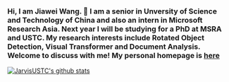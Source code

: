 ### Hi, I am Jiawei Wang. 👋 I am a senior in Unversity of Science and Technology of China and also an intern in Microsoft Research Asia. Next year I will be studying for a PhD at MSRA and USTC. My research interests include Rotated Object Detection, Visual Transformer and Document Analysis. Welcome to discuss with me! My personal homepage is [here](https://home.ustc.edu.cn/~wangjiawei)
[![JarvisUSTC's github stats](https://github-readme-stats.vercel.app/api?username=JarvisUSTC)](https://github.com/anuraghazra/github-readme-stats)
<!--
**JarvisUSTC/JarvisUSTC** is a ✨ _special_ ✨ repository because its `README.md` (this file) appears on your GitHub profile.

Here are some ideas to get you started:

- 🔭 I’m currently working on ...
- 🌱 I’m currently learning ...
- 👯 I’m looking to collaborate on ...
- 🤔 I’m looking for help with ...
- 💬 Ask me about ...
- 📫 How to reach me: ...
- 😄 Pronouns: ...
- ⚡ Fun fact: ...
-->
